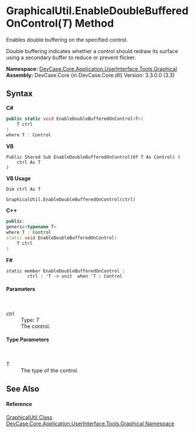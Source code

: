 # GraphicalUtil.EnableDoubleBufferedOnControl(*T*) Method 
 

Enables double buffering on the specified control. 

 Double buffering indicates whether a control should redraw its surface using a secondary buffer to reduce or prevent flicker.

**Namespace:**&nbsp;<a href="N_DevCase_Core_Application_UserInterface_Tools_Graphical">DevCase.Core.Application.UserInterface.Tools.Graphical</a><br />**Assembly:**&nbsp;DevCase.Core (in DevCase.Core.dll) Version: 3.3.0.0 (3.3)

## Syntax

**C#**<br />
``` C#
public static void EnableDoubleBufferedOnControl<T>(
	T ctrl
)
where T : Control

```

**VB**<br />
``` VB
Public Shared Sub EnableDoubleBufferedOnControl(Of T As Control) ( 
	ctrl As T
)
```

**VB Usage**<br />
``` VB Usage
Dim ctrl As T

GraphicalUtil.EnableDoubleBufferedOnControl(ctrl)
```

**C++**<br />
``` C++
public:
generic<typename T>
where T : Control
static void EnableDoubleBufferedOnControl(
	T ctrl
)
```

**F#**<br />
``` F#
static member EnableDoubleBufferedOnControl : 
        ctrl : 'T -> unit  when 'T : Control

```


#### Parameters
&nbsp;<dl><dt>ctrl</dt><dd>Type: *T*<br />The control.</dd></dl>

#### Type Parameters
&nbsp;<dl><dt>T</dt><dd>The type of the control.</dd></dl>

## See Also


#### Reference
<a href="T_DevCase_Core_Application_UserInterface_Tools_Graphical_GraphicalUtil">GraphicalUtil Class</a><br /><a href="N_DevCase_Core_Application_UserInterface_Tools_Graphical">DevCase.Core.Application.UserInterface.Tools.Graphical Namespace</a><br />